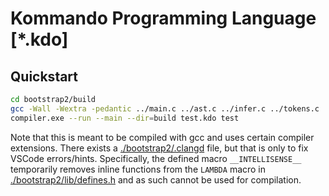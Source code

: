 # Kommando Programming Language [*.kdo]

## Quickstart
```sh
cd bootstrap2/build
gcc -Wall -Wextra -pedantic ../main.c ../ast.c ../infer.c ../tokens.c ../transpile.c ../types.c ../lib/str.c ../lib/defines.c -o compiler
compiler.exe --run --main --dir=build test.kdo test
```
Note that this is meant to be compiled with gcc and uses certain compiler extensions. There exists a [./bootstrap2/.clangd](./bootstrap2/.clangd) file,
but that is only to fix VSCode errors/hints. Specifically, the defined macro `__INTELLISENSE__` temporarily removes inline functions from
the `LAMBDA` macro in [./bootstrap2/lib/defines.h](./bootstrap2/lib/defines.h) and as such cannot be used for compilation.